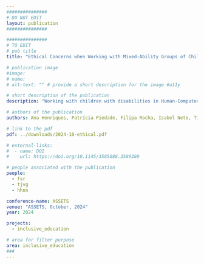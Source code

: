 ```yaml
---
###############
# DO NOT EDIT
layout: publication
###############

###############
# TO EDIT
# pub title
title: "Ethical Concerns when Working with Mixed-Ability Groups of Children"

# publication image
#image:
# name:
# alt-text: "" # provide a short description for the image #a11y

# short description of the publication
description: "Working with children with disabilities in Human-Computer Interaction and Human-Robot Interaction presents a unique set of ethical dilemmas. These young participants often require additional care, support, and accommodations, which can fall off researchers’ resources or expertise. The lack of clear guidance on navigating these challenges further aggravates the problem. To provide a basis on which to address this issue, we adopt a critical reflective approach, evaluating our impact by analyzing two case studies involving children with disabilities in HCI/HRI research. Flowing from these, we call for a shift in our approach to ethics in participatory research contexts to one that is processual, situational, and community-led."

# authors of the publication
authors: Ana Henriques, Patrícia Piedade, Filipa Rocha, Isabel Neto, Tiago Guerreiro, Hugo Nicolau

# link to the pdf
pdf: ../downloads/2024-10-ethical.pdf

# external-links:
#  - name: DOI
#    url: https://doi.org/10.1145/3585088.3589389

# people associated with the publication
people:
  - fsr
  - tjvg
  - hhnn

conference-name: ASSETS
venue: "ASSETS, October, 2024"
year: 2024

projects:
  - inclusive_education

# area for filter purpose
area: inclusive_education
###
---
```

